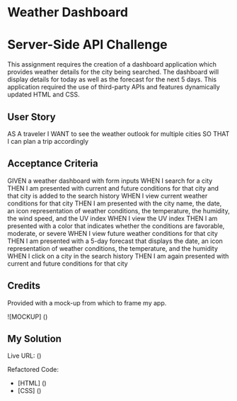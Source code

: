 # Weather Dashboard

# Server-Side API Challenge

This assignment requires the creation of a dashboard application which provides weather details for the city being searched. The dashboard will display details for today as well as the forecast for the next 5 days. This application required the use of third-party APIs and features dynamically updated HTML and CSS.

## User Story

AS A traveler
I WANT to see the weather outlook for multiple cities
SO THAT I can plan a trip accordingly

## Acceptance Criteria

GIVEN a weather dashboard with form inputs
WHEN I search for a city
THEN I am presented with current and future conditions for that city and that city is added to the search history
WHEN I view current weather conditions for that city
THEN I am presented with the city name, the date, an icon representation of weather conditions, the temperature, the humidity, the wind speed, and the UV index
WHEN I view the UV index
THEN I am presented with a color that indicates whether the conditions are favorable, moderate, or severe
WHEN I view future weather conditions for that city
THEN I am presented with a 5-day forecast that displays the date, an icon representation of weather conditions, the temperature, and the humidity
WHEN I click on a city in the search history
THEN I am again presented with current and future conditions for that city

## Credits

Provided with a mock-up from which to frame my app.

![MOCKUP] ()

## My Solution

Live URL: ()

Refactored Code:

- [HTML] ()
- [CSS] ()
